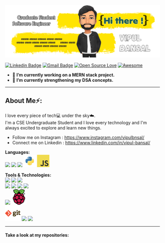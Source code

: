 <img src="https://github.com/vmbansal2001/vmbansal2001/blob/main/githubReadmeBgpng.png" alt="banner that says Sarah hart Landolt - software developer, artist, designer">


[![Linkedin Badge](https://img.shields.io/badge/-Vipul_Bansal-blue?style=flat-square&logo=Linkedin&logoColor=white&link=https://www.linkedin.com/in/vipul-bansal/)](https://www.linkedin.com/in/vipul-bansal/)
[![Gmail Badge](https://img.shields.io/badge/-vmbansal2001@gmail.com-c14438?style=flat-square&logo=Gmail&logoColor=white&link=mailto:vmbansal2001@gmail.com)](mailto:vmbansal2001@gmail.com)
[![Open Source Love](https://badges.frapsoft.com/os/v2/open-source.svg?v=103)](https://github.com/vmbansal2001) [![Awesome](https://cdn.rawgit.com/sindresorhus/awesome/d7305f38d29fed78fa85652e3a63e154dd8e8829/media/badge.svg)](https://github.com/vmbansal2001)

- 🔭 **I’m currently working on a MERN stack project.**
- 🌱 **I’m currently strengthening my DSA concepts.**

***

## About Me⚡:
I love every piece of tech💻 under the sky☁️.  
I'm a CSE Undergraduate Student and I love every technology and I'm always excited to explore and learn new things.
- Follow me on Instagram : https://www.instagram.com/vipulbnsal/
- Connect me on Linkedin : https://www.linkedin.com/in/vipul-bansal/


**Languages:**  
<img height="40" src="https://upload.wikimedia.org/wikipedia/commons/1/19/C_Logo.png">
<img height="40" src="https://upload.wikimedia.org/wikipedia/commons/1/18/ISO_C%2B%2B_Logo.svg">
<img height="40" src="https://upload.wikimedia.org/wikipedia/en/thumb/3/30/Java_programming_language_logo.svg/182px-Java_programming_language_logo.svg.png">
<img height="40" src="https://github.com/Pythunder/explore/blob/80688e429a7d4ef2fca1e82350fe8e3517d3494d/topics/python/python.png">
<img height="40" src="https://raw.githubusercontent.com/github/explore/80688e429a7d4ef2fca1e82350fe8e3517d3494d/topics/javascript/javascript.png">


**Tools & Technologies:**  
<img height="50" src="https://www.freepnglogos.com/uploads/logo-website-png/logo-website-website-logo-png-transparent-background-background-15.png">
<img height="50" src="https://www.freepnglogos.com/uploads/android-logo-png/android-logo-powerful-mobile-apps-for-those-with-disabilities-3.png">
<img height="50" src="https://upload.wikimedia.org/wikipedia/commons/d/d5/Hey_Machine_Learning_Logo.png">  
<img height="50" src="https://www.seekpng.com/png/full/875-8753366_flask-framework-logo-svg.png">
<img height="50" src="https://seeklogo.com/images/D/django-logo-4C5ECF7036-seeklogo.com.png">
<img height="50" src="https://www.freepnglogos.com/uploads/logo-mysql-png/logo-mysql-mysql-logo-png-images-are-download-crazypng-21.png">
<img height="50" src="https://infinapps.com/wp-content/uploads/2018/10/mongodb-logo.png">  
<img height="50" src="https://upload.wikimedia.org/wikipedia/commons/d/dd/Linux_logo.jpg">
<img height="50" src="https://github.com/Pythunder/explore/blob/80688e429a7d4ef2fca1e82350fe8e3517d3494d/topics/raspberry-pi/raspberry-pi.png">  
<img height="50" src="https://github.com/Pythunder/explore/blob/80688e429a7d4ef2fca1e82350fe8e3517d3494d/topics/git/git.png">
<img height="50" src="https://avatars.githubusercontent.com/u/1507452?s=200&v=4">
<img height="50" src="https://upload.wikimedia.org/wikipedia/commons/e/e9/Jenkins_logo.svg">

***

#### Take a look at my repositories:

<!--
**vmbansal2001/vmbansal2001** is a ✨ _special_ ✨ repository because its `README.md` (this file) appears on your GitHub profile.

Here are some ideas to get you started:

- 🔭 I’m currently working on ...
- 🌱 I’m currently learning ...
- 👯 I’m looking to collaborate on ...
- 🤔 I’m looking for help with ...
- 💬 Ask me about ...
- 📫 How to reach me: ...
- 😄 Pronouns: ...
- ⚡ Fun fact: ...
-->
